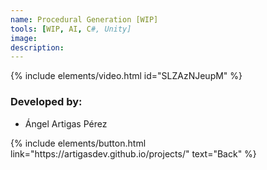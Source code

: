 ```yaml
---
name: Procedural Generation [WIP]
tools: [WIP, AI, C#, Unity]
image: 
description: 
---
```


{% include elements/video.html id="SLZAzNJeupM" %}


### Developed by: 
- Ángel Artigas Pérez 

<p class="text-center">
{% include elements/button.html link="https://artigasdev.github.io/projects/" text="Back" %}
</p>